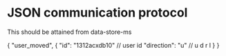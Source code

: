 # JSON communication protocol

This should be attained from data-store-ms

{
  "user_moved",
  {
    "id": "1312acxdb10" // user id
    "direction": "u" // u d r l
  }
}
